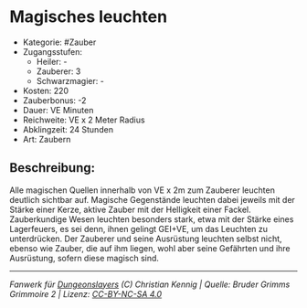 # Magisches leuchten

- Kategorie: #Zauber
- Zugangsstufen:
  - Heiler: -
  - Zauberer: 3
  - Schwarzmagier: -
- Kosten: 220
- Zauberbonus: -2
- Dauer: VE Minuten
- Reichweite: VE x 2 Meter Radius
- Abklingzeit: 24 Stunden
- Art: Zaubern

## Beschreibung:

Alle magischen Quellen innerhalb von VE x 2m zum Zauberer leuchten deutlich sichtbar auf. Magische Gegenstände leuchten dabei jeweils mit der Stärke einer Kerze, aktive Zauber mit der Helligkeit einer Fackel. Zauberkundige Wesen leuchten besonders stark, etwa mit der Stärke eines Lagerfeuers, es sei denn, ihnen gelingt GEI+VE, um das Leuchten zu unterdrücken. Der Zauberer und seine Ausrüstung leuchten selbst nicht, ebenso wie Zauber, die auf ihm liegen, wohl aber seine Gefährten und ihre Ausrüstung, sofern diese magisch sind.

---

_Fanwerk für [Dungeonslayers](https://www.dungeonslayers.net/) (C) Christian Kennig | Quelle: Bruder Grimms Grimmoire 2 | Lizenz: [CC-BY-NC-SA 4.0](https://creativecommons.org/licenses/by-nc-sa/4.0/deed.de)_
